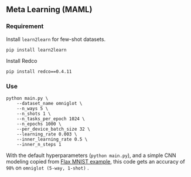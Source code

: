 ## Meta Learning (MAML)

### Requirement

Install `learn2learn` for few-shot datasets.
```shell
pip install learn2learn
```

Install Redco
```shell
pip install redco==0.4.11
```

### Use

```shell
python main.py \
    --dataset_name omniglot \
    --n_ways 5 \
    --n_shots 1 \
    --n_tasks_per_epoch 1024 \
    --n_epochs 1000 \
    --per_device_batch_size 32 \
    --learning_rate 0.003 \
    --inner_learning_rate 0.5 \
    --inner_n_steps 1
```
With the default hyperparameters (`python main.py`), and a simple CNN modeling copied from [Flax MNIST example](https://github.com/google/flax/blob/main/examples/mnist/train.py#L36), this code gets an accuracy of `98%` on `omniglot (5-way, 1-shot)` .